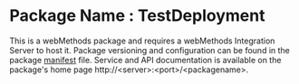 # Package Name : TestDeployment
This is a webMethods package and requires a webMethods Integration Server to host it. Package versioning and configuration can be found in the package [manifest](./TestDeployment/manifest.v3) file. Service and API documentation is available on the package's home page http://&lt;server&gt;:&lt;port&gt;/&lt;packagename>.